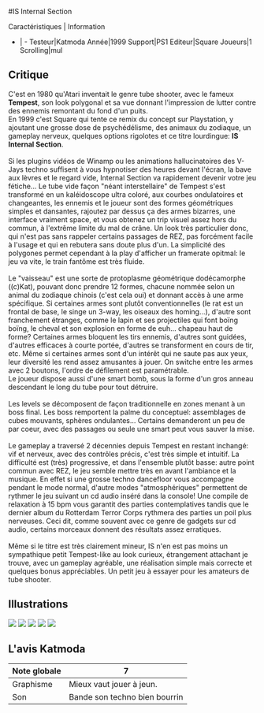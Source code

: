 #IS Internal Section

Caractéristiques | Information
- | -
Testeur|Katmoda
Année|1999
Support|PS1
Editeur|Square
Joueurs|1
Scrolling|mul

## Critique
C'est en 1980 qu'Atari inventait le genre tube shooter, avec le fameux <b>Tempest</b>, son look polygonal et sa vue donnant l'impression de lutter contre des ennemis remontant du fond d'un puits.<br/>En 1999 c'est Square qui tente ce remix du concept sur Playstation, y ajoutant une grosse dose de psychédélisme, des animaux du zodiaque, un gameplay nerveux, quelques options rigolotes et ce titre lourdingue: <b>IS Internal Section</b>.<br/><br/>Si les plugins vidéos de Winamp ou les animations hallucinatoires des V-Jays techno suffisent à vous hypnotiser des heures devant l'écran, la bave aux lèvres et le regard vide, Internal Section va rapidement devenir votre jeu fétiche... Le tube vide façon "néant interstellaire" de Tempest s'est transformé en un kaléidoscope ultra coloré, aux courbes ondulatoires et changeantes, les ennemis et le joueur sont des formes géométriques simples et dansantes, rajoutez par dessus ça des armes bizarres, une interface vraiment space, et vous obtenez un trip visuel assez hors du commun, à l'extrême limite du mal de crâne. Un look très particulier donc, qui n'est pas sans rappeler certains passages de REZ, pas forcément facile à l'usage et qui en rebutera sans doute plus d'un. La simplicité des polygones permet cependant à la play d'afficher un framerate opitmal: le jeu va vite, le train fantôme est très fluide.<br/><br/>Le "vaisseau" est une sorte de protoplasme géométrique dodécamorphe ((c)Kat), pouvant donc prendre 12 formes, chacune nommée selon un animal du zodiaque chinois (c'est cela oui) et donnant accès à une arme spécifique. Si certaines armes sont plutôt conventionnelles (le rat est un frontal de base, le singe un 3-way, les oiseaux des homing...), d'autre sont franchement étranges, comme le lapin et ses projectiles qui font boïng boïng, le cheval et son explosion en forme de euh... chapeau haut de forme? Certaines armes bloquent les tirs ennemis, d'autres sont guidées, d'autres efficaces à courte portée, d'autres se transforment en cours de tir, etc. Même si certaines armes sont d'un intérêt qui ne saute pas aux yeux, leur diversité  les rend assez amusantes à jouer. On switche entre les armes avec 2 boutons, l'ordre de défilement est paramétrable.<br/>Le joueur dispose aussi d'une smart bomb, sous la forme d'un gros anneau descendant le long du tube pour tout détruire.<br/><br/>Les levels se décomposent de façon traditionnelle en zones menant à un boss final. Les boss remportent la palme du conceptuel: assemblages de cubes mouvants, sphères ondulantes... Certains demanderont un peu de par coeur, avec des passages ou seule une smart peut vous sauver la mise.<br/><br/>Le gameplay a traversé 2 décennies depuis Tempest en restant inchangé: vif et nerveux, avec des contrôles précis, c'est très simple et intuitif. La difficulté est (très) progressive, et dans l'ensemble plutôt basse: autre point commun avec REZ, le jeu semble mettre très en avant l'ambiance et la musique. En effet si une grosse techno dancefloor vous accompagne pendant le mode normal, d'autre modes "atmosphériques" permettent de rythmer le jeu suivant un cd audio inséré dans la console! Une compile de relaxation à 15 bpm vous garantit des parties contemplatives tandis que le dernier album du Rotterdam Terror Corps rythmera des parties un poil plus nerveuses. Ceci dit, comme souvent avec ce genre de gadgets sur cd audio, certains morceaux donnent des résultats assez erratiques.<br/><br/>Même si le titre est très clairement mineur, IS n'en est pas moins un sympathique petit Tempest-like au look curieux, étrangement attachant je trouve, avec un gameplay agréable, une réalisation simple mais correcte et quelques bonus appréciables. Un petit jeu à essayer pour les amateurs de tube shooter.

## Illustrations
![](http://www.shmup.com/images/thumbs/img_fiche_1_539.jpg)
![](http://www.shmup.com/images/thumbs/img_fiche_2_539.jpg)
![](http://www.shmup.com/images/thumbs/img_fiche_3_539.jpg)
![](http://www.shmup.com/images/thumbs/img_fiche_4_539.jpg)
![](http://www.shmup.com/images/thumbs/img_fiche_5_539.jpg)

## L'avis Katmoda
Note globale|7
-|-
Graphisme|Mieux vaut jouer à jeun.
Son|Bande son techno bien bourrin
